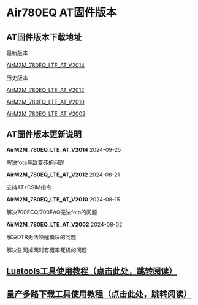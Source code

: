 # Air780EQ AT固件版本

## AT固件版本下载地址

最新版本

[AirM2M_780EQ_LTE_AT_V2014](https://cdn.openluat-erp.openluat.com/erp_site_file/product_file/sw_file_20240919015434_AirM2M_780EQ_V2014_LTE_AT.zip)

历史版本

[AirM2M_780EQ_LTE_AT_V2012](https://cdn.openluat-erp.openluat.com/erp_site_file/product_file/sw_file_20240820171251_AirM2M_780EQ_V2012_LTE_AT.zip)

[AirM2M_780EQ_LTE_AT_V2010](https://cdn.openluat-erp.openluat.com/erp_site_file/product_file/sw_file_20240813144912_AirM2M_780EQ_V2010_LTE_AT.zip)

[AirM2M_780EQ_LTE_AT_V2002](https://cdn.openluat-erp.openluat.com/erp_site_file/product_file/sw_file_20240801162945_AirM2M_780EQ_V2002_LTE_AT.zip)

## AT固件版本更新说明

**AirM2M_780EQ_LTE_AT_V2014** 2024-09-25

解决fota导致变砖的问题


**AirM2M_780EQ_LTE_AT_V2012** 2024-08-21

支持AT+CSIM指令


**AirM2M_780EQ_LTE_AT_V2010** 2024-08-15

解决700ECQ/700EAQ无法fota的问题


**AirM2M_780EQ_LTE_AT_V2002** 2024-08-02

解决DTR无法唤醒模块的问题

解决驻网掉网时有概率死机的问题


## [Luatools工具使用教程（点击此处，跳转阅读）](https://docs.openluat.com/Luatools/)

## [量产多路下载工具使用教程（点击此处，跳转阅读）](https://docs.openluat.com/multi_download/)
